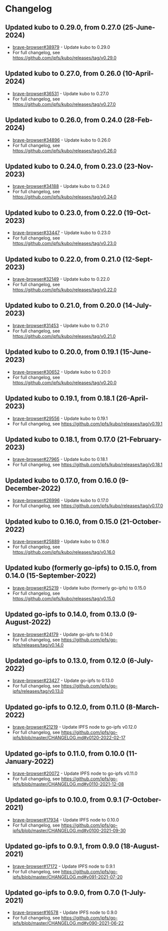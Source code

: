 # Changelog

## Updated kubo to 0.29.0, from 0.27.0 (25-June-2024)
- [brave-browser#38979](https://github.com/brave/brave-browser/issues/38979) - Update kubo to 0.29.0
- For full changelog, see https://github.com/ipfs/kubo/releases/tag/v0.29.0

## Updated kubo to 0.27.0, from 0.26.0 (10-April-2024)
- [brave-browser#36531](https://github.com/brave/brave-browser/issues/36531) - Update kubo to 0.27.0
- For full changelog, see https://github.com/ipfs/kubo/releases/tag/v0.27.0

## Updated kubo to 0.26.0, from 0.24.0 (28-Feb-2024)
- [brave-browser#34896](https://github.com/brave/brave-browser/issues/34896) - Update kubo to 0.26.0
- For full changelog, see https://github.com/ipfs/kubo/releases/tag/v0.26.0

## Updated kubo to 0.24.0, from 0.23.0 (23-Nov-2023)
- [brave-browser#34188](https://github.com/brave/brave-browser/issues/34188) - Update kubo to 0.24.0
- For full changelog, see https://github.com/ipfs/kubo/releases/tag/v0.24.0

## Updated kubo to 0.23.0, from 0.22.0 (19-Oct-2023)
- [brave-browser#33447](https://github.com/brave/brave-browser/issues/33447) - Update kubo to 0.23.0
- For full changelog, see https://github.com/ipfs/kubo/releases/tag/v0.23.0

## Updated kubo to 0.22.0, from 0.21.0 (12-Sept-2023)
- [brave-browser#32149](https://github.com/brave/brave-browser/issues/32149) - Update kubo to 0.22.0
- For full changelog, see https://github.com/ipfs/kubo/releases/tag/v0.22.0

## Updated kubo to 0.21.0, from 0.20.0 (14-July-2023)
- [brave-browser#31453](https://github.com/brave/brave-browser/issues/31453) - Update kubo to 0.21.0
- For full changelog, see https://github.com/ipfs/kubo/releases/tag/v0.21.0

## Updated kubo to 0.20.0, from 0.19.1 (15-June-2023)
- [brave-browser#30652](https://github.com/brave/brave-browser/issues/30652) - Update kubo to 0.20.0
- For full changelog, see https://github.com/ipfs/kubo/releases/tag/v0.20.0

## Updated kubo to 0.19.1, from 0.18.1 (26-April-2023)
- [brave-browser#29556](https://github.com/brave/brave-browser/issues/29556) - Update kubo to 0.19.1
- For full changelog, see https://github.com/ipfs/kubo/releases/tag/v0.19.1

## Updated kubo to 0.18.1, from 0.17.0 (21-February-2023)
- [brave-browser#27965](https://github.com/brave/brave-browser/issues/27965) - Update kubo to 0.18.1
- For full changelog, see https://github.com/ipfs/kubo/releases/tag/v0.18.1

## Updated kubo to 0.17.0, from 0.16.0 (9-December-2022)
- [brave-browser#26996](https://github.com/brave/brave-browser/issues/26996) - Update kubo to 0.17.0
- For full changelog, see https://github.com/ipfs/kubo/releases/tag/v0.17.0

## Updated kubo to 0.16.0, from 0.15.0 (21-October-2022)
- [brave-browser#25889](https://github.com/brave/brave-browser/issues/25889) - Update kubo to 0.16.0
- For full changelog, see https://github.com/ipfs/kubo/releases/tag/v0.16.0

## Updated kubo (formerly go-ipfs) to 0.15.0, from 0.14.0 (15-September-2022)
- [brave-browser#25219](https://github.com/brave/brave-browser/issues/25219) - Update kubo (formerly go-ipfs) to 0.15.0
- For full changelog, see https://github.com/ipfs/kubo/releases/tag/v0.15.0

## Updated go-ipfs to 0.14.0, from 0.13.0 (9-August-2022)
- [brave-browser#24179](https://github.com/brave/brave-browser/issues/24179) - Update go-ipfs to 0.14.0
- For full changelog, see https://github.com/ipfs/go-ipfs/releases/tag/v0.14.0

## Updated go-ipfs to 0.13.0, from 0.12.0 (6-July-2022)
- [brave-browser#23427](https://github.com/brave/brave-browser/issues/23427) - Update go-ipfs to 0.13.0
- For full changelog, see https://github.com/ipfs/go-ipfs/releases/tag/v0.13.0

## Updated go-ipfs to 0.12.0, from 0.11.0 (8-March-2022)
- [brave-browser#21219](https://github.com/brave/brave-browser/issues/21219) - Update IPFS node to go-ipfs v0.12.0
- For full changelog, see https://github.com/ipfs/go-ipfs/blob/master/CHANGELOG.md#v0120-2022-02-17

## Updated go-ipfs to 0.11.0, from 0.10.0 (11-January-2022)
- [brave-browser#20072](https://github.com/brave/brave-browser/issues/20072) - Update IPFS node to go-ipfs v0.11.0
- For full changelog, see https://github.com/ipfs/go-ipfs/blob/master/CHANGELOG.md#v0110-2021-12-08

## Updated go-ipfs to 0.10.0, from 0.9.1 (7-October-2021)
 - [brave-browser#17934](https://github.com/brave/brave-browser/issues/17934) - Update IPFS node to 0.10.0
 - For full changelog, see https://github.com/ipfs/go-ipfs/blob/master/CHANGELOG.md#v0100-2021-09-30

## Updated go-ipfs to 0.9.1, from 0.9.0 (18-August-2021)
 - [brave-browser#17172](https://github.com/brave/brave-browser/issues/17172) - Update IPFS node to 0.9.1
 - For full changelog, see https://github.com/ipfs/go-ipfs/blob/master/CHANGELOG.md#v091-2021-07-20

## Updated go-ipfs to 0.9.0, from 0.7.0 (1-July-2021)
 - [brave-browser#16578](https://github.com/brave/brave-browser/issues/16578) - Update IPFS node to 0.9.0
 - For full changelog, see https://github.com/ipfs/go-ipfs/blob/master/CHANGELOG.md#v090-2021-06-22
